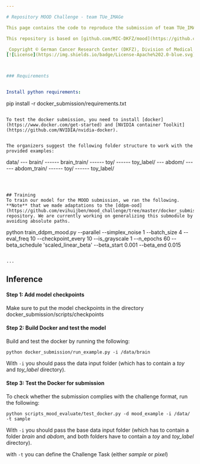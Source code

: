 ```yaml
---

# Repository MOOD Challenge - team TUe_IMAGe 

This page contains the code to reproduce the submission of team TUe_IMAGe for the [MICCAI Medical Out-of-Distribution (MOOD) Challenge 2023](http://medicalood.dkfz.de/web/).

This repository is based on [github.com/MIC-DKFZ/mood](https://github.com/MIC-DKFZ/mood), provided by the organizes of the challenge. Our model is partly based on [github.com/marksgraham/ddpm-ood](https://github.com/marksgraham/ddpm-ood), which we adapted slightly and can be found in `docker_submission/scripts/ddpm_ood`.

_Copyright © German Cancer Research Center (DKFZ), Division of Medical Image Computing (MIC). Please make sure that your usage of this code is in compliance with the code license:_
[![License](https://img.shields.io/badge/License-Apache%202.0-blue.svg)](https://github.com/MIC-DKFZ/basic_unet_example/blob/master/LICENSE)



### Requirements


Install python requirements:

```
pip install -r docker_submission/requirements.txt
```

To test the docker submission, you need to install [docker](https://www.docker.com/get-started) and [NVIDIA container Toolkit](https://github.com/NVIDIA/nvidia-docker).


The organizers suggest the following folder structure to work with the provided examples:

```
data/
--- brain/
------ brain_train/
------ toy/
------ toy_label/
--- abdom/
------ abdom_train/
------ toy/
------ toy_label/
```



## Training
To train our model for the MOOD submission, we ran the following. **Note** that we made adaptations to the [ddpm-ood](https://github.com/evihuijben/mood_challenge/tree/master/docker_submission/scripts/ddpm_ood) repository. We are currently working on generalizing this submodule by avoiding absolute paths. 

```
python train_ddpm_mood.py --parallel --simplex_noise 1 --batch_size 4 --eval_freq 10 --checkpoint_every 10 --is_grayscale 1 --n_epochs 60 --beta_schedule 'scaled_linear_beta'  --beta_start 0.001 --beta_end 0.015
```

...
```



## Inference
#### Step 1: Add model checkpoints
Make sure to put the model checkpoints in the directory docker_submission/scripts/checkpoints

#### Step 2: Build Docker and test the model

Build and test the docker by running the following:

```
python docker_submission/run_example.py -i /data/brain
```

With `-i` you should pass the data input folder (which has to contain a _toy_ and _toy_label_ directory).

#### Step 3: Test the Docker for submission

To check whether the submission complies with the challenge format, run the following:

```
python scripts_mood_evaluate/test_docker.py -d mood_example -i /data/ -t sample
```
With `-i` you should pass the base data input folder (which has to contain a folder _brain_ and _abdom_, and both folders have to contain a _toy_ and _toy_label_ directory).

with `-t` you can define the Challenge Task (either _sample_ or _pixel_)


